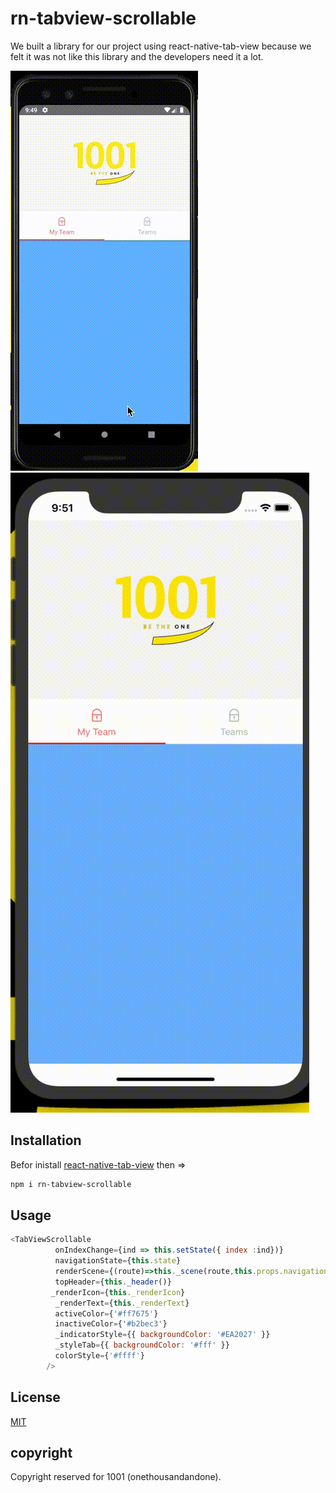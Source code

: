 
# rn-tabview-scrollable

We built a library for our project using react-native-tab-view because we felt it was not like this library and the developers need it a lot.


![Android](demo/Android4.gif)  ![Ios](demo/Ios.gif)

## Installation

Befor inistall [react-native-tab-view](https://github.com/react-native-community/react-native-tab-view) then =>

```bash
npm i rn-tabview-scrollable
```

## Usage

```js
<TabViewScrollable
          onIndexChange={ind => this.setState({ index :ind})}
          navigationState={this.state}
          renderScene={(route)=>this._scene(route,this.props.navigation)}
          topHeader={this._header()}
         _renderIcon={this._renderIcon}
          _renderText={this._renderText}
          activeColor={'#ff7675'}
          inactiveColor={'#b2bec3'} 
          _indicatorStyle={{ backgroundColor: '#EA2027' }}
          _styleTab={{ backgroundColor: '#fff' }}
          colorStyle={'#ffff'}
        />

```



## License
[MIT](https://choosealicense.com/licenses/mit/)
## copyright
Copyright reserved for 1001 (onethousandandone).
